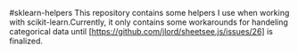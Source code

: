 #sklearn-helpers
This repository contains some helpers I use when working with scikit-learn.Currently, it only contains some workarounds for handeling categorical data until [https://github.com/jlord/sheetsee.js/issues/26] is finalized.